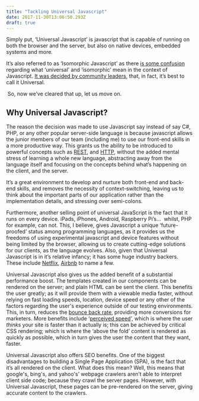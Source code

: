 ```yaml
---
title: "Tackling Universal Javascript"
date: 2017-11-30T13:06:50.293Z
draft: true
---
```


Simply put, ‘Universal Javascript’ is javascript that is capable of running on both the browser and the server, but also on native devices, embedded systems and more.

It’s also referred to as ‘Isomorphic Javascript’ as there [is some confusion](https://medium.com/@ghengeveld/isomorphism-vs-universal-javascript-4b47fb481beb#.qynvprq3b) regarding what ‘universal’ and ‘isomorphic’ mean in the context of Javascript. [It was decided by community leaders](https://medium.com/@mjackson/universal-javascript-4761051b7ae9#.difdd2cgz), that, in fact, it’s best to call it Universal.

 So, now we’ve cleared that up, let us move on.

## Why Universal Javascript?

The reason the decision was made to use Javascript say instead of say C\#, PHP, or any other popular server-side language is because javascript allows the junior members of our team (including me) to use our front-end skills in a more productive way. This grants us the ability to be introduced to powerful concepts such as [REST](http://rest.elkstein.org/), and [HTTP](https://varvy.com/http/basics.html), without the added mental stress of learning a whole new language, abstracting away from the language itself and focusing on the concepts behind what’s happening on the client, and the server.

It’s a great environment to develop and nurture both front-end and back-end skills, and removes the necessity of context-switching, leaving us to think about the important parts of our application rather than the implementation details, and stressing over semi-colons.

Furthermore, another selling point of universal JavaScript is the fact that it runs on every device. iPads, iPhones, Android, Raspberry Pi’s...  whilst, PHP for example, can not. This, I believe, gives Javascript a unique ‘future-proofed’ status among programming languages, as it provides us the freedoms of using experimental javascript and device features without being limited by the browser, allowing us to create cutting-edge solutions for our clients, as the language evolves. Also, given that Universal Javascript is in it’s relative infancy; it has some huge industry backers. These include [Netflix](https://www.infoq.com/news/2015/08/netflix-universal-javascript), [Airbnb](https://nerds.airbnb.com/isomorphic-javascript-future-web-apps/) to name a few.

Universal Javascript also gives us the added benefit of a substantial performance boost. The templates created in our components can be rendered on the server; and plain HTML can be sent the client. This benefits the user greatly; as it will provide them with a viewable media faster, without relying on fast loading speeds, location, device speed or any other of the factors regarding the user's experience outside of our testing environments. This, in turn, reduces the [bounce back rate](https://support.google.com/analytics/answer/1009409?hl=en), providing more conversions for marketers. More benefits include ‘[perceived speed](http://blog.teamtreehouse.com/perceived-performance)’, which is where the user *thinks* your site is faster than it actually is; this can be achieved by critical CSS rendering; which is where the ‘above the fold’ content is rendered as quickly as possible, which in turn gives the user the content that they want, faster.

Universal Javascript also offers SEO benefits. One of the biggest disadvantages to building a Single Page Application (SPA), is the fact that it’s all rendered on the client. What does this mean? Well, this means that google's, bing's, and yahoo's’ webpage crawlers aren’t able to interpret client side code; because they crawl the server pages. However, with Universal Javascript, these pages can be pre-rendered on the server, giving accurate content to the crawlers.
